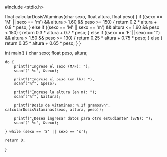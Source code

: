 #include <stdio.h>

float calcularDosisVitaminas(char sexo, float altura, float peso) {
    if ((sexo == 'M' || sexo == 'm') && altura > 1.60 && peso >= 150) {
        return 0.2 * altura + 0.8 * peso;
    } else if ((sexo == 'M' || sexo == 'm') && altura <= 1.60 && peso < 150) {
        return 0.3 * altura + 0.7 * peso;
    } else if ((sexo == 'F' || sexo == 'f') && altura > 1.50 && peso >= 130) {
        return 0.25 * altura + 0.75 * peso;
    } else {
        return 0.35 * altura + 0.65 * peso;
    }
}

int main() {
    char sexo;
    float peso, altura;

    do {
        printf("Ingrese el sexo (M/F): ");
        scanf(" %c", &sexo);

        printf("Ingrese el peso (en lb): ");
        scanf("%f", &peso);

        printf("Ingrese la altura (en m): ");
        scanf("%f", &altura);

        printf("Dosis de vitaminas: %.2f gramos\n", calcularDosisVitaminas(sexo, altura, peso));

        printf("¿Desea ingresar datos para otro estudiante? (S/N): ");
        scanf(" %c", &sexo);

    } while (sexo == 'S' || sexo == 's');

    return 0;
}
